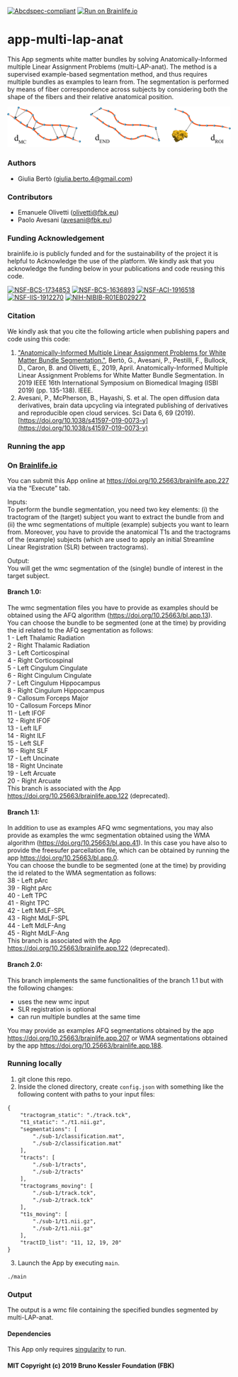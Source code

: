 [![Abcdspec-compliant](https://img.shields.io/badge/ABCD_Spec-v1.1-green.svg)](https://github.com/brain-life/abcd-spec)
[![Run on Brainlife.io](https://img.shields.io/badge/Brainlife-bl.app.227-blue.svg)](https://doi.org/10.25663/brainlife.app.227)

# app-multi-lap-anat
This App segments white matter bundles by solving Anatomically-Informed multiple Linear Assignment Problems (multi-LAP-anat). The method is a supervised example-based segmentation method, and thus requires multiple bundles as examples to learn from. The segmentation is performed by means of fiber correspondence across subjects by considering both the shape of the fibers and their relative anatomical position.

![](app-lap-anat-avatar.png)

### Authors
- Giulia Bertò (giulia.berto.4@gmail.com)

### Contributors
- Emanuele Olivetti (olivetti@fbk.eu)
- Paolo Avesani (avesani@fbk.eu)

### Funding Acknowledgement
brainlife.io is publicly funded and for the sustainability of the project it is helpful to Acknowledge the use of the platform. We kindly ask that you acknowledge the funding below in your publications and code reusing this code.

[![NSF-BCS-1734853](https://img.shields.io/badge/NSF_BCS-1734853-blue.svg)](https://nsf.gov/awardsearch/showAward?AWD_ID=1734853)
[![NSF-BCS-1636893](https://img.shields.io/badge/NSF_BCS-1636893-blue.svg)](https://nsf.gov/awardsearch/showAward?AWD_ID=1636893)
[![NSF-ACI-1916518](https://img.shields.io/badge/NSF_ACI-1916518-blue.svg)](https://nsf.gov/awardsearch/showAward?AWD_ID=1916518)
[![NSF-IIS-1912270](https://img.shields.io/badge/NSF_IIS-1912270-blue.svg)](https://nsf.gov/awardsearch/showAward?AWD_ID=1912270)
[![NIH-NIBIB-R01EB029272](https://img.shields.io/badge/NIH_NIBIB-R01EB029272-green.svg)](https://grantome.com/grant/NIH/R01-EB029272-01)

### Citation
We kindly ask that you cite the following article when publishing papers and code using this code: 
1. ["Anatomically-Informed Multiple Linear Assignment Problems for White Matter Bundle Segmentation."](https://doi.org/10.1109/ISBI.2019.8759174), Bertò, G., Avesani, P., Pestilli, F., Bullock, D., Caron, B. and Olivetti, E., 2019, April. Anatomically-Informed Multiple Linear Assignment Problems for White Matter Bundle Segmentation. In 2019 IEEE 16th International Symposium on Biomedical Imaging (ISBI 2019) (pp. 135-138). IEEE.
2. Avesani, P., McPherson, B., Hayashi, S. et al. The open diffusion data derivatives, brain data upcycling via integrated publishing of derivatives and reproducible open cloud services. Sci Data 6, 69 (2019). [https://doi.org/10.1038/s41597-019-0073-y](https://doi.org/10.1038/s41597-019-0073-y)

### Running the app
### On [Brainlife.io](http://brainlife.io/) 
You can submit this App online at https://doi.org/10.25663/brainlife.app.227 via the “Execute” tab.

Inputs: \
To perform the bundle segmentation, you need two key elements: (i) the tractogram of the (target) subject you want to extract the bundle from and (ii) the wmc segmentations of multiple (example) subjects you want to learn from. Moreover, you have to provide the anatomical T1s and the tractograms of the (example) subjects (which are used to apply an initial Streamline Linear Registration (SLR) between tractograms).  

Output: \
You will get the wmc segmentation of the (single) bundle of interest in the target subject.

#### Branch 1.0:
The wmc segmentation files you have to provide as examples should be obtained using the AFQ algorithm (https://doi.org/10.25663/bl.app.13). \
You can choose the bundle to be segmented (one at the time) by providing the id related to the AFQ segmentation as follows: \
1 - Left Thalamic Radiation \
2 - Right Thalamic Radiation \
3 - Left Corticospinal \
4 - Right Corticospinal \
5 - Left Cingulum Cingulate \
6 - Right Cingulum Cingulate \
7 - Left Cingulum Hippocampus \
8 - Right Cingulum Hippocampus \
9 - Callosum Forceps Major \
10 - Callosum Forceps Minor \
11 - Left IFOF \
12 - Right IFOF \
13 - Left ILF \
14 - Right ILF \
15 - Left SLF \
16 - Right SLF \
17 - Left Uncinate \
18 - Right Uncinate \
19 - Left Arcuate \
20 - Right Arcuate \
This branch is associated with the App https://doi.org/10.25663/brainlife.app.122 (deprecated).

#### Branch 1.1:
In addition to use as examples AFQ wmc segmentations, you may also provide as examples the wmc segmentation obtained using the WMA algorithm (https://doi.org/10.25663/bl.app.41). In this case you have also to provide the freesufer parcellation file, which can be obtained by running the app https://doi.org/10.25663/bl.app.0. \
You can choose the bundle to be segmented (one at the time) by providing the id related to the WMA segmentation as follows: \
38 - Left pArc \
39 - Right pArc \
40 - Left TPC \
41 - Right TPC \
42 - Left MdLF-SPL \
43 - Right MdLF-SPL \
44 - Left MdLF-Ang \
45 - Right MdLF-Ang \
This branch is associated with the App https://doi.org/10.25663/brainlife.app.122 (deprecated).

#### Branch 2.0:
This branch implements the same functionalities of the branch 1.1 but with the following changes: 
- uses the new wmc input 
- SLR registration is optional
- can run multiple bundles at the same time 

You may provide as examples AFQ segmentations obtained by the app https://doi.org/10.25663/brainlife.app.207 or WMA segmentations obtained by the app https://doi.org/10.25663/brainlife.app.188.

### Running locally
1. git clone this repo.
2. Inside the cloned directory, create `config.json` with something like the following content with paths to your input files:
```
{
    "tractogram_static": "./track.tck",
    "t1_static": "./t1.nii.gz",
    "segmentations": [
        "./sub-1/classification.mat",           
        "./sub-2/classification.mat"
    ],
    "tracts": [
        "./sub-1/tracts",
        "./sub-2/tracts"
    ],
    "tractograms_moving": [
        "./sub-1/track.tck",
        "./sub-2/track.tck"
    ],
    "t1s_moving": [
        "./sub-1/t1.nii.gz",
        "./sub-2/t1.nii.gz"
    ],
    "tractID_list": "11, 12, 19, 20"
}
```
3. Launch the App by executing `main`.
```
./main
```

### Output
The output is a wmc file containing the specified bundles segmented by multi-LAP-anat.

#### Dependencies
This App only requires [singularity](https://sylabs.io/singularity/) to run.

#### MIT Copyright (c) 2019 Bruno Kessler Foundation (FBK)
